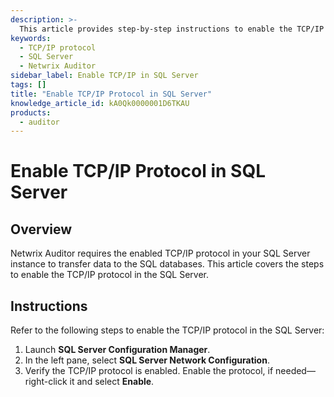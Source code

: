 ```yaml
---
description: >-
  This article provides step-by-step instructions to enable the TCP/IP protocol in your SQL Server instance, which is required for Netwrix Auditor to transfer data to SQL databases.
keywords:
  - TCP/IP protocol
  - SQL Server
  - Netwrix Auditor
sidebar_label: Enable TCP/IP in SQL Server
tags: []
title: "Enable TCP/IP Protocol in SQL Server"
knowledge_article_id: kA0Qk0000001D6TKAU
products:
  - auditor
---
```


# Enable TCP/IP Protocol in SQL Server

## Overview

Netwrix Auditor requires the enabled TCP/IP protocol in your SQL Server instance to transfer data to the SQL databases. This article covers the steps to enable the TCP/IP protocol in the SQL Server.

## Instructions

Refer to the following steps to enable the TCP/IP protocol in the SQL Server:

1. Launch **SQL Server Configuration Manager**.
2. In the left pane, select **SQL Server Network Configuration**.
3. Verify the TCP/IP protocol is enabled. Enable the protocol, if needed—right-click it and select **Enable**.